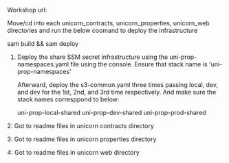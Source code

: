 Workshop url: 
<!-- https://catalog.workshops.aws/serverless-developer-experience/en-US -->

<!-- DEPLOYMENT OF READ MADE INFRA -->
Move/cd into each unicorn_contracts, unicorn_properties, unicorn_web directories and run the below coomand to deploy the infrastructure

   sam build && sam deploy

<!-- Workshop steps to build and understand infra -->
1. Deploy the share SSM secret infrastructure using the uni-prop-namespaces.yaml file using the console. Ensure that stack name is 'uni-prop-namespaces'

   Afterward, deploy the s3-common.yaml three times passing local, dev, and dev for the 1st, 2nd, and 3rd time respectively. And make sure the stack names corresppond to below:
   
   uni-prop-local-shared
   uni-prop-dev-shared
   uni-prop-prod-shared

2: Got to readme files in unicorn contracts directory

3: Got to readme files in unicorn properties directory

4: Got to readme files in unicorn web directory
